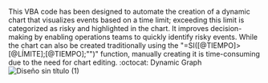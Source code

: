 This VBA code has been designed to automate the creation of a dynamic chart that visualizes events based on a time limit; exceeding this limit is categorized as risky and highlighted in the chart. It improves decision-making by enabling operations teams to quickly identify risky events. While the chart can also be created traditionally using the "=SI([@TIEMPO]>[@LÍMITE];[@TIEMPO];"")" function, manually creating it is time-consuming due to the need for chart editing.
:octocat: Dynamic Graph
![Diseño sin título (1)](https://github.com/YoyLopez/Dynamic_Graph_by_Risks/assets/172577623/522720dd-c66b-496f-9c54-da6b710a64aa)
